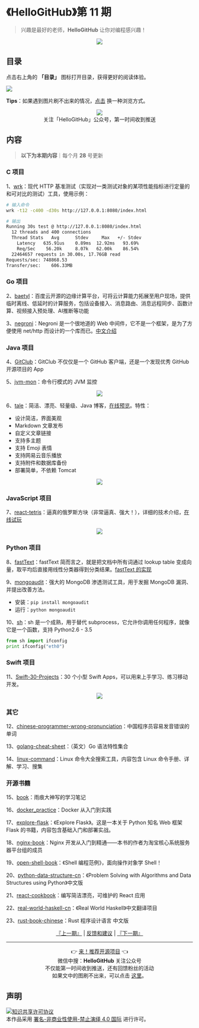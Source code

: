 # 《HelloGitHub》第 11 期
> 兴趣是最好的老师，**HelloGitHub** 让你对编程感兴趣！
<p align="center">
    <img src='https://raw.githubusercontent.com/521xueweihan/img_logo/master/logo/cover.jpg' style="max-width:100%;"></img>
</p>

## 目录

点击右上角的 **「目录」** 图标打开目录，获得更好的阅读体验。

![](https://raw.githubusercontent.com/521xueweihan/img_logo/master/logo/catalog.png)

**Tips**：如果遇到图片刷不出来的情况，[点击](https://hellogithub.com/periodical/volume/11) 换一种浏览方式。

<p align="center">
  <img src="https://raw.githubusercontent.com/521xueweihan/img_logo/master/logo/weixin.png" style="max-width:30%;"></img><br>
关注「HelloGitHub」公众号，第一时间收到推送
</p>

## 内容
> **以下为本期内容**｜每个月 **28** 号更新

### C 项目
1、[wrk](https://hellogithub.com/periodical/statistics/click/?target=https://github.com/wg/wrk)：现代 HTTP 基准测试（实现对一类测试对象的某项性能指标进行定量的和可对比的测试）工具，使用示例：
```sh
# 输入命令
wrk -t12 -c400 -d30s http://127.0.0.1:8080/index.html

# 输出
Running 30s test @ http://127.0.0.1:8080/index.html
  12 threads and 400 connections
  Thread Stats   Avg      Stdev     Max   +/- Stdev
    Latency   635.91us    0.89ms  12.92ms   93.69%
    Req/Sec    56.20k     8.07k   62.00k    86.54%
  22464657 requests in 30.00s, 17.76GB read
Requests/sec: 748868.53
Transfer/sec:    606.33MB
```


### Go 项目
2、[baetyl](https://hellogithub.com/periodical/statistics/click/?target=https://github.com/baetyl/baetyl)：百度云开源的边缘计算平台，可将云计算能力拓展至用户现场，提供临时离线、低延时的计算服务，包括设备接入、消息路由、消息远程同步、函数计算、视频接入预处理、AI推断等功能


3、[negroni](https://hellogithub.com/periodical/statistics/click/?target=https://github.com/urfave/negroni)：Negroni 是一个很地道的 Web 中间件，它不是一个框架，是为了方便使用 net/http 而设计的一个库而已。[中文介绍](https://github.com/urfave/negroni/blob/master/translations/README_zh_cn.md)


### Java 项目
4、[GitClub](https://hellogithub.com/periodical/statistics/click/?target=https://github.com/TellH/GitClub)：GitClub 不仅仅是一个 GitHub 客户端，还是一个发现优秀 GitHub 开源项目的 App


5、[jvm-mon](https://hellogithub.com/periodical/statistics/click/?target=https://github.com/ajermakovics/jvm-mon)：命令行模式的 JVM 监控



<p align="center"><img src='https://raw.githubusercontent.com/521xueweihan/img/master/hellogithub/11/81111993.png' style="max-width:80%; max-height=80%;"></img></p>

6、[tale](https://hellogithub.com/periodical/statistics/click/?target=https://github.com/otale/tale)：简洁、漂亮、轻量级、Java 博客，[在线预览](https://tale.biezhi.me/)。特性：
- 设计简洁，界面美观
- Markdown 文章发布
- 自定义文章链接
- 支持多主题
- 支持 Emoji 表情
- 支持网易云音乐播放
- 支持附件和数据库备份
- 部署简单，不依赖 Tomcat



<p align="center"><img src='https://raw.githubusercontent.com/521xueweihan/img/master/hellogithub/11/83033778.png' style="max-width:80%; max-height=80%;"></img></p>

### JavaScript 项目
7、[react-tetris](https://hellogithub.com/periodical/statistics/click/?target=https://github.com/chvin/react-tetris)：逼真的俄罗斯方块（非常逼真、强大！），详细的技术介绍，[在线试玩](https://chvin.github.io/react-tetris/?lan=zh)



<p align="center"><img src='https://raw.githubusercontent.com/521xueweihan/img/master/hellogithub/11/76954504.gif' style="max-width:80%; max-height=80%;"></img></p>

### Python 项目
8、[fastText](https://hellogithub.com/periodical/statistics/click/?target=https://github.com/facebookresearch/fastText)：fastText 简而言之，就是把文档中所有词通过 lookup table 变成向量，取平均后直接用线性分类器得到分类结果。[fastText 的实现](https://www.zybuluo.com/Wayne-Z/note/460881)


9、[mongoaudit](https://hellogithub.com/periodical/statistics/click/?target=https://github.com/stampery/mongoaudit)：强大的 MongoDB 渗透测试工具，用于发掘 MongoDB 漏洞、并提出改善方法。
- 安装：`pip install mongoaudit`
- 运行：`python mongoaudit`


10、[sh](https://hellogithub.com/periodical/statistics/click/?target=https://github.com/amoffat/sh)：sh 是一个成熟，用于替代 subprocess，它允许你调用任何程序，就像它是一个函数，支持 Python2.6 - 3.5

```python
from sh import ifconfig
print ifconfig("eth0")
```


### Swift 项目
11、[Swift-30-Projects](https://hellogithub.com/periodical/statistics/click/?target=https://github.com/soapyigu/Swift-30-Projects)：30 个小型 Swift Apps，可以用来上手学习、练习移动开发。



<p align="center"><img src='https://raw.githubusercontent.com/521xueweihan/img/master/hellogithub/11/51711443.jpg' style="max-width:80%; max-height=80%;"></img></p>

### 其它
12、[chinese-programmer-wrong-pronunciation](https://hellogithub.com/periodical/statistics/click/?target=https://github.com/shimohq/chinese-programmer-wrong-pronunciation)：中国程序员容易发音错误的单词


13、[golang-cheat-sheet](https://hellogithub.com/periodical/statistics/click/?target=https://github.com/a8m/golang-cheat-sheet)：（英文）Go 语法特性集合


14、[linux-command](https://hellogithub.com/periodical/statistics/click/?target=https://github.com/jaywcjlove/linux-command)：Linux 命令大全搜索工具，内容包含 Linux 命令手册、详解、学习、搜集


### 开源书籍
15、[book](https://hellogithub.com/periodical/statistics/click/?target=https://github.com/qyuhen/book)：雨痕大神写的学习笔记


16、[docker_practice](https://hellogithub.com/periodical/statistics/click/?target=https://github.com/yeasy/docker_practice)：Docker 从入门到实践


17、[explore-flask](https://hellogithub.com/periodical/statistics/click/?target=https://github.com/rpicard/explore-flask)：《Explore Flask》。这是一本关于 Python 知名 Web 框架 Flask 的书籍，内容包含基础入门和部署实战。

18、[nginx-book](https://hellogithub.com/periodical/statistics/click/?target=https://github.com/taobao/nginx-book)：Nginx 开发从入门到精通——本书的作者为淘宝核心系统服务器平台组的成员


19、[open-shell-book](https://hellogithub.com/periodical/statistics/click/?target=https://github.com/tinyclub/open-shell-book)：《Shell 编程范例》，面向操作对象学 Shell！


20、[python-data-structure-cn](https://hellogithub.com/periodical/statistics/click/?target=https://github.com/facert/python-data-structure-cn)：《Problem Solving with Algorithms and Data Structures using Python》中文版


21、[react-cookbook](https://hellogithub.com/periodical/statistics/click/?target=https://github.com/shimohq/react-cookbook)：编写简洁漂亮，可维护的 React 应用


22、[real-world-haskell-cn](https://hellogithub.com/periodical/statistics/click/?target=https://github.com/huangz1990/real-world-haskell-cn)：《Real World Haskell》中文翻译项目


23、[rust-book-chinese](https://hellogithub.com/periodical/statistics/click/?target=https://github.com/KaiserY/rust-book-chinese)：Rust 程序设计语言 中文版




<p align="center">
    <a href="https://github.com/521xueweihan/HelloGitHub/blob/master/content/HelloGitHub10.md">『上一期』</a> | <a href='https://github.com/521xueweihan/HelloGitHub/issues/899'>反馈和建议</a> | <a href="https://github.com/521xueweihan/HelloGitHub/blob/master/content/HelloGitHub12.md">『下一期』</a>
</p>

---
<p align="center">
    👉 <a href='https://hellogithub.com/periodical'>来！推荐开源项目</a> 👈<br>
    微信中搜：<strong>HelloGitHub</strong> 关注公众号<br>
    不仅能第一时间收到推送，还有回馈粉丝的活动<br>
    如果文中的图刷不出来，可以点击 <a href='https://hellogithub.com/periodical/volume/11'>这里</a>。
</p>

## 声明
<a rel="license" href="https://creativecommons.org/licenses/by-nc-nd/4.0/deed.zh"><img alt="知识共享许可协议" style="border-width: 0" src="https://licensebuttons.net/l/by-nc-nd/4.0/88x31.png"></a><br>本作品采用 <a rel="license" href="https://creativecommons.org/licenses/by-nc-nd/4.0/deed.zh">署名-非商业性使用-禁止演绎 4.0 国际</a> 进行许可。
